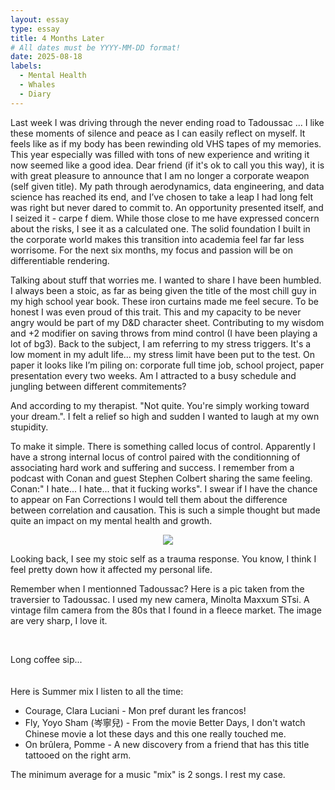 ```yaml
---
layout: essay
type: essay
title: 4 Months Later
# All dates must be YYYY-MM-DD format!
date: 2025-08-18
labels:
  - Mental Health
  - Whales
  - Diary
---
```



 Last week I was driving through the never ending road to Tadoussac ... I like these moments of silence and peace as I can easily reflect on myself. It feels like as if my body has been rewinding old VHS tapes of my memories. This year especially was filled with tons of new experience and writing it now seemed like a good idea. Dear friend (if it's ok to call you this way), it is with great pleasure to announce that I am no longer a corporate weapon (self given title). My path through aerodynamics, data engineering, and data science has reached its end, and I’ve chosen to take a leap I had long felt was right but never dared to commit to. An opportunity presented itself, and I seized it - carpe f diem. While those close to me have expressed concern about the risks, I see it as a calculated one. The solid foundation I built in the corporate world makes this transition into academia feel far far less worrisome. For the next six months, my focus and passion will be on differentiable rendering.

Talking about stuff that worries me. I wanted to share I have been humbled. I always been a stoic, as far as being given the title of the most chill guy in my high school year book. These iron curtains made me feel secure. To be honest I was even proud of this trait. This and my capacity to be never angry would be part of my D&D character sheet. Contributing to my wisdom and +2 modifier on saving throws from mind control (I have been playing a lot of bg3). Back to the subject, I am referring to my stress triggers. It's a low moment in my adult life... my stress limit have been put to the test. On paper it looks like I’m piling on: corporate full time job, school project, paper presentation every two weeks. Am I attracted to a busy schedule and jungling between different commitements? 

And according to my therapist. "Not quite. You're simply working toward your dream.". I felt a relief so high and sudden I wanted to laugh at my own stupidity.

To make it simple. There is something called locus of control. Apparently I have a strong internal locus of control paired with the conditionning of associating hard work and suffering and success. I remember from a podcast with Conan and guest Stephen Colbert sharing the same feeling. Conan:" I hate... I hate... that it fucking works". I swear if I have the chance to appear on Fan Corrections I would tell them about the difference between correlation and causation. This is such a simple thought but made quite an impact on my mental health and growth.


<!-- <p align="center">
<img class="ui medium center floated image" src="../images/Diary/Tadoussac_grumpy.jpg">
</p> -->

<!-- <p align="center">
<img class="ui medium center floated image" src="../images/Diary/gorge.jpg">
</p> -->

<p align="center">
<img class="ui large center floated image" src="../images/Diary/traversier_new.jpg">
</p>

Looking back, I see my stoic self as a trauma response. You know, I think I feel pretty down how it affected my personal life.

Remember when I mentionned Tadoussac? Here is a pic taken from the traversier to Tadoussac. I used my new camera, Minolta Maxxum STsi. A vintage film camera from the 80s that I found in a fleece market. The image are very sharp, I love it.

<br>

Long coffee sip...
<br>
<br><br> 
Here is Summer mix I listen to all the time:

- Courage, Clara Luciani - Mon pref durant les francos!
- Fly, Yoyo Sham (岑寧兒) - From the movie Better Days, I don't watch Chinese movie a lot these days and this one really touched me.
- On brûlera, Pomme - A new discovery from a friend that has this title tattooed on the right arm. 

The minimum average for a music "mix" is 2 songs. I rest my case.